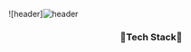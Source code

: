 ![header]![header](https://capsule-render.vercel.app/api?type=wave&color=66CDAA&height=300&section=header&text=R1mmm&fontSize=75&fontColor=ffffff)


<h3 align="center">🌱Tech Stack🌱</h3>
